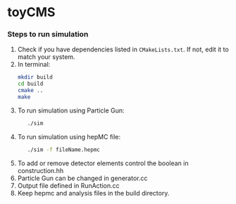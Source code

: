 # toyCMS

### Steps to run simulation

1. Check if you have dependencies listed in `CMakeLists.txt`. If not, edit it to match your system.
2. In terminal:
    ```bash
    mkdir build
    cd build
    cmake ..
    make
    ```
3. To run simulation using Particle Gun:
     ```bash
        ./sim
4. To run simulation using hepMC file:
     ```bash
        ./sim -f fileName.hepmc
5. To add or remove detector elements control the boolean in construction.hh
6. Particle Gun can be changed in generator.cc
7. Output file defined in RunAction.cc
8. Keep hepmc and analysis files in the build directory.
